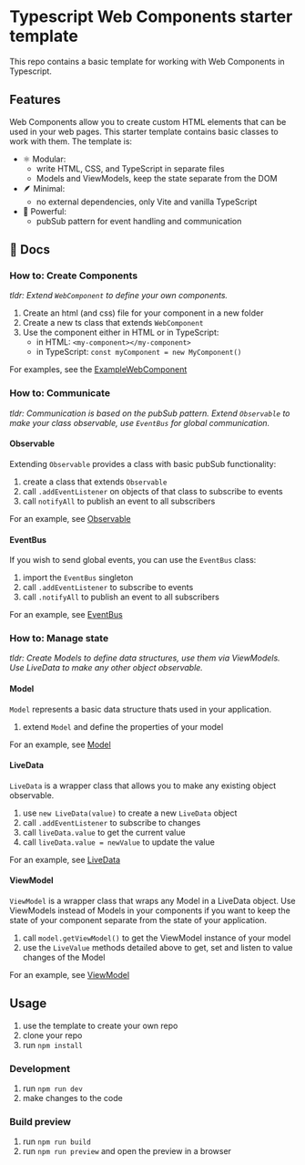 # Typescript Web Components starter template

This repo contains a basic template for working with Web Components in Typescript.

## Features

Web Components allow you to create custom HTML elements that can be used in your web pages. This starter template contains basic classes to work with them. The template is:

- ⚛️ Modular:
  - write HTML, CSS, and TypeScript in separate files
  - Models and ViewModels, keep the state separate from the DOM
- 🪶 Minimal:
  - no external dependencies, only Vite and vanilla TypeScript
- 💪 Powerful:
  - pubSub pattern for event handling and communication

## 📖 Docs

### How to: Create Components

*tldr: Extend `WebComponent` to define your own components.*

1. Create an html (and css) file for your component in a new folder
2. Create a new ts class that extends `WebComponent`
3. Use the component either in HTML or in TypeScript:
   - in HTML: `<my-component></my-component>`
   - in TypeScript: `const myComponent = new MyComponent()`

For examples, see the [ExampleWebComponent](./src/components/ExampleComponent/)

### How to: Communicate

*tldr: Communication is based on the pubSub pattern. Extend `Observable` to make your class observable, use `EventBus` for global communication.*

#### Observable

Extending `Observable` provides a class with basic pubSub functionality:
1. create a class that extends `Observable`
2. call `.addEventListener` on objects of that class to subscribe to events
3. call `notifyAll` to publish an event to all subscribers

For an example, see [Observable](./src/events/Observable.ts)

#### EventBus

If you wish to send global events, you can use the `EventBus` class:
1. import the `EventBus` singleton 
2. call `.addEventListener` to subscribe to events
3. call `.notifyAll` to publish an event to all subscribers

For an example, see [EventBus](./src/events/EventBus.ts)

### How to: Manage state

*tldr: Create Models to define data structures, use them via ViewModels. Use LiveData to make any other object observable.*

#### Model

`Model` represents a basic data structure thats used in your application.
1. extend `Model` and define the properties of your model

For an example, see [Model](./src/data/models/ExampleModel.ts)

#### LiveData

`LiveData` is a wrapper class that allows you to make any existing object observable.
1. use `new LiveData(value)` to create a new `LiveData` object
2. call `.addEventListener` to subscribe to changes
3. call `liveData.value` to get the current value
4. call `liveData.value = newValue` to update the value

For an example, see [LiveData](./src/data/LiveData.ts)

#### ViewModel

`ViewModel` is a wrapper class that wraps any Model in a LiveData object. Use ViewModels instead of Models in your components if you want to keep the state of your component separate from the state of your application.
1. call `model.getViewModel()` to get the ViewModel instance of your model
2. use the `LiveValue` methods detailed above to get, set and listen to value changes of the Model

For an example, see [ViewModel](./src/data/ViewModel.ts)

## Usage

1. use the template to create your own repo
2. clone your repo
3. run `npm install`

### Development

1. run `npm run dev`
2. make changes to the code

### Build preview

1. run `npm run build`
2. run `npm run preview` and open the preview in a browser
